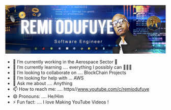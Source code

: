 <img src="https://github.com/remiodufuye/remiodufuye/blob/main/fullstacknew2.jpg" alt="fullstack" >

- 🔭 I’m currently working in the Aerospace Sector  🚀
- 🌱 I’m currently learning .... everything I possibly can 👩🏽‍💻
- 👯 I’m looking to collaborate on .... BlockChain Projects
- 🤔 I’m looking for help with ... AWS 
- 💬 Ask me about .... Anything 
- 📫 How to reach me: .... https//www.youtube.com/c/remiodufuye
- 😄 Pronouns: .... He/Him 
- ⚡ Fun fact: .... I love Making YouTube Videos ! 

